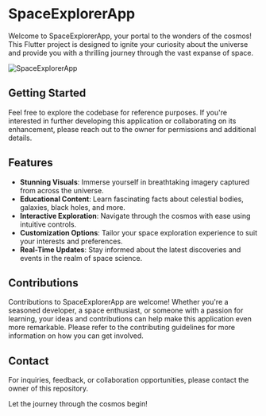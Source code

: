 # SpaceExplorerApp

Welcome to SpaceExplorerApp, your portal to the wonders of the cosmos! This Flutter project is designed to ignite your curiosity about the universe and provide you with a thrilling journey through the vast expanse of space.

![SpaceExplorerApp](https://example.com/space_explorer_app_screenshot.png)

## Getting Started

Feel free to explore the codebase for reference purposes. If you're interested in further developing this application or collaborating on its enhancement, please reach out to the owner for permissions and additional details.

## Features

- **Stunning Visuals**: Immerse yourself in breathtaking imagery captured from across the universe.
- **Educational Content**: Learn fascinating facts about celestial bodies, galaxies, black holes, and more.
- **Interactive Exploration**: Navigate through the cosmos with ease using intuitive controls.
- **Customization Options**: Tailor your space exploration experience to suit your interests and preferences.
- **Real-Time Updates**: Stay informed about the latest discoveries and events in the realm of space science.

## Contributions

Contributions to SpaceExplorerApp are welcome! Whether you're a seasoned developer, a space enthusiast, or someone with a passion for learning, your ideas and contributions can help make this application even more remarkable. Please refer to the contributing guidelines for more information on how you can get involved.

## Contact

For inquiries, feedback, or collaboration opportunities, please contact the owner of this repository.

Let the journey through the cosmos begin!
